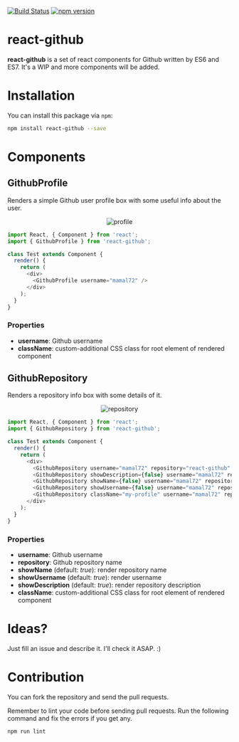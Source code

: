 [![Build Status](https://travis-ci.org/mamal72/react-github.svg?branch=master)](https://travis-ci.org/mamal72/react-github)
[![npm version](https://badge.fury.io/js/react-github.svg)](https://badge.fury.io/js/react-github)
# react-github
**react-github** is a set of react components for Github written by ES6 and ES7. It's a WIP and more components will be added.


# Installation

You can install this package via `npm`:

```bash
npm install react-github --save
```


# Components
## GithubProfile

Renders a simple Github user profile box with some useful info about the user.

<p align='center'>
    <img alt='profile' src='https://github.com/mamal72/react-github/raw/v2/screenshots/GithubProfile.png' />
</p>

```js
import React, { Component } from 'react';
import { GithubProfile } from 'react-github';

class Test extends Component {
  render() {
    return (
      <div>
        <GithubProfile username="mamal72" />
      </div>
    );
  }
}
```

### Properties
* **username**: Github username
* **className**: custom-additional CSS class for root element of rendered component


## GithubRepository

Renders a repository info box with some details of it.

<p align='center'>
    <img alt='repository' src='https://github.com/mamal72/react-github/raw/v2/screenshots/GithubRepository.png' />
</p>

```js
import React, { Component } from 'react';
import { GithubRepository } from 'react-github';

class Test extends Component {
  render() {
    return (
      <div>
        <GithubRepository username="mamal72" repository="react-github" />
        <GithubRepository showDescription={false} username="mamal72" repository="react-github" />
        <GithubRepository showName={false} username="mamal72" repository="react-github" />
        <GithubRepository showUsername={false} username="mamal72" repository="react-github" />
        <GithubRepository className="my-profile" username="mamal72" repository="react-github" />
      </div>
    );
  }
}
```

### Properties
* **username**: Github username
* **repository**: Github repository name
* **showName** (default: *true*): render repository name
* **showUsername** (default: *true*): render username
* **showDescription** (default: *true*): render repository description
* **className**: custom-additional CSS class for root element of rendered component

# Ideas?
Just fill an issue and describe it. I'll check it ASAP. :)

# Contribution

You can fork the repository and send the pull requests.

Remember to lint your code before sending pull requests. Run the following command and fix the errors if you get any.
```bash
npm run lint
```
